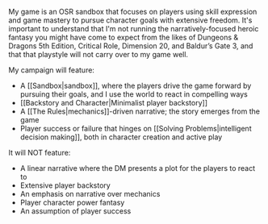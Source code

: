 My game is an OSR sandbox that focuses on players using skill expression and game mastery to pursue character goals with extensive freedom. It's important to understand that I'm not running the narratively-focused heroic fantasy you might have come to expect from the likes of Dungeons & Dragons 5th Edition, Critical Role, Dimension 20, and Baldur’s Gate 3, and that that playstyle will not carry over to my game well. 

My campaign will feature:
- A [[Sandbox|sandbox]], where the players drive the game forward by pursuing their goals, and I use the world to react in compelling ways
- [[Backstory and Character|Minimalist player backstory]]
- A [[The Rules|mechanics]]-driven narrative; the story emerges from the game
- Player success or failure that hinges on [[Solving Problems|intelligent decision making]], both in character creation and active play

It will NOT feature:
- A linear narrative where the DM presents a plot for the players to react to
- Extensive player backstory
- An emphasis on narrative over mechanics
- Player character power fantasy
- An assumption of player success